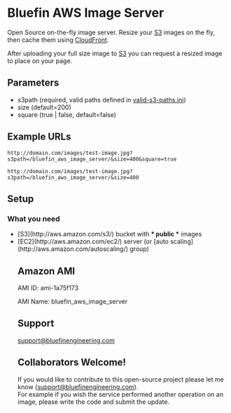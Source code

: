Bluefin AWS Image Server
=============

Open Source on-the-fly image server.  Resize your [S3](http://aws.amazon.com/s3/) images on the fly, then cache them using [CloudFront](http://aws.amazon.com/cloudfront/).

After uploading your full size image to [S3](http://aws.amazon.com/s3/) you can request a resized image to place on your page.


Parameters
-------

<ul>
<li>s3path (required, valid paths defined in <a href="bluefin_aws_image_server/blob/master/www/valid-s3-paths.ini">valid-s3-paths.ini</a>)</li>
<li>size (default=200)</li>
<li>square (true | false, default=false)</li>
</ul>

Example URLs
-------

    http://domain.com/images/test-image.jpg?s3path=/bluefin_aws_image_server/&size=400&square=true

    http://domain.com/images/test-image.jpg?s3path=/bluefin_aws_image_server/&size=400
    
Setup
-------

### What you need
<ul>
<li>[S3](http://aws.amazon.com/s3/) bucket with <strong>* public *</strong> images</li>
<li>[EC2](http://aws.amazon.com/ec2/) server (or [auto scaling](http://aws.amazon.com/autoscaling/) group)


Amazon AMI
-------

AMI ID: ami-1a75f173

AMI Name: bluefin_aws_image_server
    
Support
-------

support@bluefinengineering.com
    
Collaborators Welcome!
-------

If you would like to contribute to this open-source project please let me know (support@bluefinengineering.com).  
For example if you wish the service performed another operation on an image, please write the code and submit the update.
